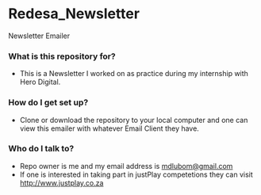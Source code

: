 # Redesa_Newsletter
Newsletter Emailer
### What is this repository for? ###

* This is a Newsletter I worked on as practice during my internship with Hero Digital.
### How do I get set up? ###

* Clone or download the repository to your local computer and one can view this emailer with whatever Email Client they have. 
### Who do I talk to? ###

* Repo owner is me and my email address is mdlubom@gmail.com
* If one is interested in taking part in justPlay competetions they can visit http://www.justplay.co.za
